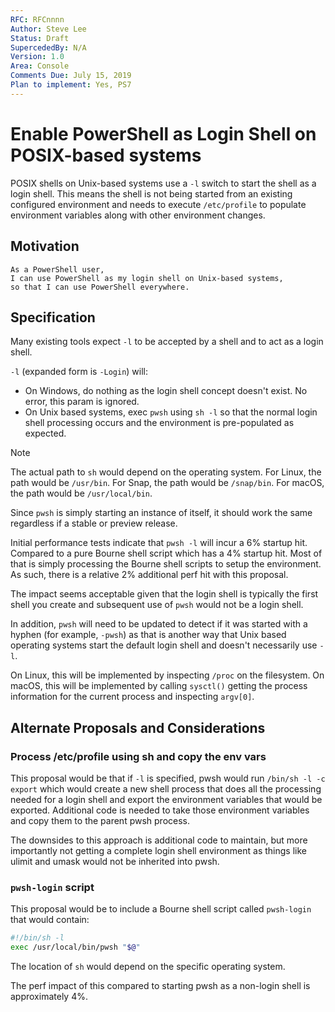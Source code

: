 ```yaml
---
RFC: RFCnnnn
Author: Steve Lee
Status: Draft
SupercededBy: N/A
Version: 1.0
Area: Console
Comments Due: July 15, 2019
Plan to implement: Yes, PS7
---
```


# Enable PowerShell as Login Shell on POSIX-based systems

POSIX shells on Unix-based systems use a `-l` switch to start the shell as a login shell.
This means the shell is not being started from an existing configured environment and
needs to execute `/etc/profile` to populate environment variables along with other
environment changes.

## Motivation

    As a PowerShell user,
    I can use PowerShell as my login shell on Unix-based systems,
    so that I can use PowerShell everywhere.

## Specification

Many existing tools expect `-l` to be accepted by a shell and to act as a login
shell.

`-l` (expanded form is `-Login`) will:

- On Windows, do nothing as the login shell concept doesn't exist.
  No error, this param is ignored.
- On Unix based systems, exec `pwsh` using `sh -l` so that the normal login
  shell processing occurs and the environment is pre-populated as expected.

>[!NOTE]
> The actual path to `sh` would depend on the operating system.
> For Linux, the path would be `/usr/bin`.
> For Snap, the path would be `/snap/bin`.
> For macOS, the path would be `/usr/local/bin`.

Since `pwsh` is simply starting an instance of itself, it should work the same
regardless if a stable or preview release.

Initial performance tests indicate that `pwsh -l` will incur a 6% startup hit.
Compared to a pure Bourne shell script which has a 4% startup hit.
Most of that is simply processing the Bourne shell scripts to setup the environment.
As such, there is a relative 2% additional perf hit with this proposal.

The impact seems acceptable given that the login shell is typically the first
shell you create and subsequent use of `pwsh` would not be a login shell.

In addition, `pwsh` will need to be updated to detect if it was started with
a hyphen (for example, `-pwsh`) as that is another way that Unix based operating
systems start the default login shell and doesn't necessarily use `-l`.

On Linux, this will be implemented by inspecting `/proc` on the filesystem.
On macOS, this will be implemented by calling `sysctl()` getting the process
information for the current process and inspecting `argv[0]`.

## Alternate Proposals and Considerations

### Process /etc/profile using sh and copy the env vars

This proposal would be that if `-l` is specified, pwsh would run `/bin/sh -l -c export`
which would create a new shell process that does all the processing needed for
a login shell and export the environment variables that would be exported.
Additional code is needed to take those environment variables and copy them to
the parent pwsh process.

The downsides to this approach is additional code to maintain,
but more importantly not getting a complete login shell environment as things
like ulimit and umask would not be inherited into pwsh.

### `pwsh-login` script

This proposal would be to include a Bourne shell script called `pwsh-login`
that would contain:

```sh
#!/bin/sh -l
exec /usr/local/bin/pwsh "$@"
```

The location of `sh` would depend on the specific operating system.

The perf impact of this compared to starting pwsh as a non-login shell is
approximately 4%.
